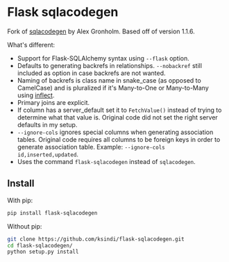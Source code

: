 # Flask sqlacodegen

Fork of [sqlacodegen](https://pypi.python.org/pypi/sqlacodegen) by Alex Gronholm. Based off of version 1.1.6.

What's different:

* Support for Flask-SQLAlchemy syntax using `--flask` option.
* Defaults to generating backrefs in relationships. `--nobackref` still included as option in case backrefs are not wanted. 
* Naming of backrefs is class name in snake_case (as opposed to CamelCase) and is pluralized if it's Many-to-One or Many-to-Many using [inflect](https://pypi.python.org/pypi/inflect).
* Primary joins are explicit.
* If column has a server_default set it to `FetchValue()` instead of trying to determine what that value is. Original code did not set the right server defaults in my setup.
* `--ignore-cols` ignores special columns when generating association tables. Original code requires all columns to be foreign keys in order to generate association table. Example: `--ignore-cols id,inserted,updated`.
* Uses the command `flask-sqlacodegen` instead of `sqlacodegen`.

## Install

With pip:
```sh
pip install flask-sqlacodegen
```

Without pip:
```sh
git clone https://github.com/ksindi/flask-sqlacodegen.git
cd flask-sqlacodegen/
python setup.py install
```
